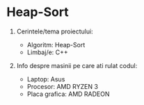 # Heap-Sort

1) Cerintele/tema proiectului:
   - Algoritm: Heap-Sort
   - Limbaj/e: C++

2) Info despre masinii pe care ati rulat codul:
   - Laptop: Asus
   - Procesor: AMD RYZEN 3
   - Placa grafica: AMD RADEON


